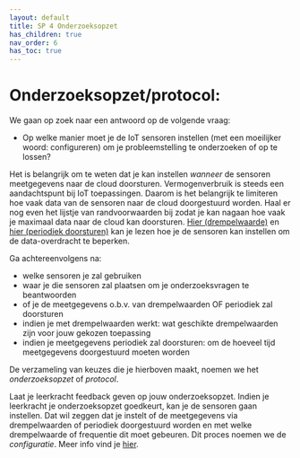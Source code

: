 ```yaml
---
layout: default
title: SP 4 Onderzoeksopzet 
has_children: true
nav_order: 6
has_toc: true
---
```


# Onderzoeksopzet/protocol:

We gaan op zoek naar een antwoord op de volgende vraag:
* Op welke manier moet je de IoT sensoren instellen (met een moeilijker woord: configureren) om je probleemstelling te onderzoeken of op te lossen?

Het is belangrijk om te weten dat je kan instellen _wanneer_ de sensoren meetgegevens naar de cloud doorsturen. Vermogenverbruik is steeds een aandachtspunt bij IoT toepassingen. 
Daarom is het belangrijk te limiteren hoe vaak data van de sensoren naar de cloud doorgestuurd worden. Haal er nog even het lijstje van randvoorwaarden bij zodat je kan nagaan hoe vaak je maximaal data naar de cloud kan doorsturen.
[Hier (drempelwaarde)](./what-are-thresholds.md) en [hier (periodiek doorsturen)](./what-is-polling) kan je lezen hoe je de sensoren kan instellen om de data-overdracht te beperken.

Ga achtereenvolgens na:
* welke sensoren je zal gebruiken
* waar je die sensoren zal plaatsen om je onderzoeksvragen te beantwoorden
* of je de meetgegevens o.b.v. van drempelwaarden OF periodiek zal doorsturen 
* indien je met drempelwaarden werkt: wat geschikte drempelwaarden zijn voor jouw gekozen toepassing
* indien je meetgegevens periodiek zal doorsturen: om de hoeveel tijd meetgegevens doorgestuurd moeten worden

De verzameling van keuzes die je hierboven maakt, noemen we het _onderzoeksopzet_ of _protocol_.

Laat je leerkracht feedback geven op jouw onderzoeksopzet. Indien je leerkracht je onderzoeksopzet goedkeurt, kan je de sensoren gaan instellen. Dat wil zeggen dat je instelt 
of de meetgegevens via drempelwaarden of periodiek doorgestuurd worden en met welke drempelwaarde of frequentie dit moet gebeuren. Dit proces noemen we de _configuratie_. 
Meer info vind je [hier](./configuration.md).
